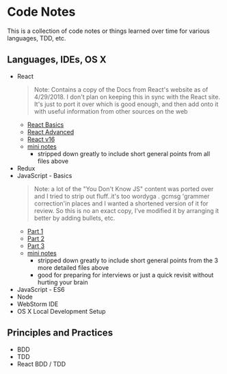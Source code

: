 # Code Notes

This is a collection of code notes or things learned over time for various languages, TDD, etc.

## Languages, IDEs, OS X

- React
    >  Note: Contains a copy of the Docs from React's website as of 4/29/2018.  I don't plan on keeping this in sync with the React site.  It's just to port it over which is good enough, and then add onto it with useful information from other sources on the web
    - [React Basics](react-basics.md)
    - [React Advanced](react-advanced.md)
    - [React v16](react-v16.md)
    - [mini notes](react--mini.md)
        -  stripped down greatly to include short general points from all files above
- Redux
- JavaScript - Basics
  >  Note: a lot of the "You Don't Know JS" content was ported over and I tried to strip out fluff..it's too wordyga .
   gcmsg 'grammer correction'in places and I wanted a shortened version of it for review.  So this is no an exact copy, I've modified it by arranging it better by adding bullets, etc.
    - [Part 1](js-basics-notes.md)
    - [Part 2](js-basics-notes-2.md)
    - [Part 3](js-basics-notes-3.md)
    - [mini notes](js-basics-notes-mini.md)
        - stripped down greatly to include short general points from the 3 more detailed files above
        - good for preparing for interviews or just a quick revisit without hurting your brain
- JavaScript - ES6
- Node
- WebStorm IDE
- OS X Local Development Setup

## Principles and Practices
- BDD
- TDD
- React BDD / TDD